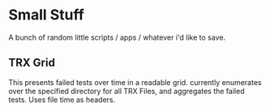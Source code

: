 # Small Stuff
A bunch of random little scripts / apps / whatever i'd like to save.

## TRX Grid
This presents failed tests over time in a readable grid.  currently enumerates over the specified directory for all TRX Files, and aggregates the failed tests.  Uses file time as headers.